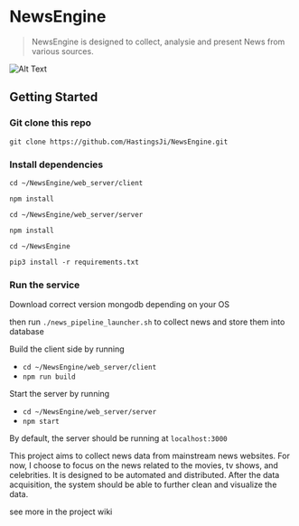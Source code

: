 # NewsEngine

> NewsEngine is designed to collect, analysie and present News from various sources.

![Alt Text](https://github.com/HastingsJi/NewsEngine/blob/master/Docs/demo.gif)


## Getting Started
### Git clone this repo
`git clone https://github.com/HastingsJi/NewsEngine.git`
### Install dependencies
`cd ~/NewsEngine/web_server/client`

`npm install`

`cd ~/NewsEngine/web_server/server`

`npm install`

`cd ~/NewsEngine`

`pip3 install -r requirements.txt`

### Run the service 
Download correct version mongodb depending on your OS 

then run `./news_pipeline_launcher.sh` to collect news and store them into database

Build the client side by running 
* `cd ~/NewsEngine/web_server/client`
* `npm run build`

Start the server by running 
* `cd ~/NewsEngine/web_server/server`
* `npm start`

By default, the server should be running at `localhost:3000`



This project aims to collect news data from mainstream news websites. For now, I choose to focus on the news related to the movies, tv shows, and celebrities. It is designed to be automated and distributed. After the data acquisition, the system should be able to further clean and visualize the data.

see more in the project wiki
